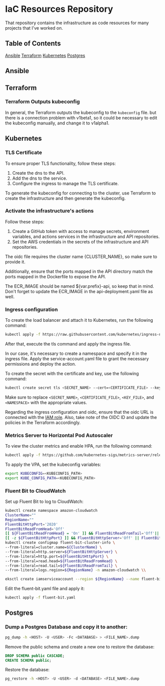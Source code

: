 # IaC Resources Repository

That repository contains the infrastructure as code resources for many projects that I've worked on.

## Table of Contents

[Ansible](#ansible)
[Terraform](#terraform)
[Kubernetes](#kubernetes)
[Postgres](#postgres)

## Ansible

## Terraform

### Terraform Outputs kubeconfig

In general, the Terraform outputs the kubeconfig to the `kubeconfig` file. but there is a connection problem with v1beta1, so it could be necessary to edit the kubeconfig manually, and change it to v1alpha1.

## Kubernetes

### TLS Certificate

To ensure proper TLS functionality, follow these steps:

1. Create the dns to the API.
2. Add the dns to the service.
3. Configure the ingress to manage the TLS certificate.

To generate the kubeconfig for connecting to the cluster, use Terraform to create the infrastructure and then generate the kubeconfig.

### Activate the infrastructure's actions

Follow these steps:

1. Create a GitHub token with access to manage secrets, environment variables, and actions services in the infrastructure and API repositories.
2. Set the AWS credentials in the secrets of the infrastructure and API repositories.

The oidc file requires the cluster name {CLUSTER_NAME}, so make sure to provide it.

Additionally, ensure that the ports mapped in the API directory match the ports mapped in the Dockerfile to expose the API.

The ECR_IMAGE should be named ${var.prefix}-api, so keep that in mind. Don't forget to update the ECR_IMAGE in the api-deployment.yaml file as well.

### Ingress configuration

To create the load balancer and attach it to Kubernetes, run the following command:

```bash
kubectl apply -f https://raw.githubusercontent.com/kubernetes/ingress-nginx/controller-v1.10.0/deploy/static/provider/aws/deploy.yaml
```

After that, execute the tls command and apply the ingress file.

In our case, it's necessary to create a namespace and specify it in the ingress file. Apply the service-account.yaml file to grant the necessary permissions and deploy the action.

To create the secret with the certificate and key, use the following command:

```bash
kubectl create secret tls <SECRET_NAME> --cert=<CERTIFICATE_FILE> --key=<KEY_FILE> -n <NAMESPACE>
```

Make sure to replace `<SECRET_NAME>`, `<CERTIFICATE_FILE>`, `<KEY_FILE>`, and `<NAMESPACE>` with the appropriate values.

Regarding the ingress configuration and oidc, ensure that the oidc URL is connected with the [IAM role](https://docs.aws.amazon.com/eks/latest/userguide/enable-iam-roles-for-service-accounts.html). Also, take note of the OIDC ID and update the policies in the Terraform accordingly.

### Metrics Server to Horizontal Pod Autoscaler

To view the cluster metrics and enable HPA, run the following command:

```bash
kubectl apply -f https://github.com/kubernetes-sigs/metrics-server/releases/latest/download/components.yaml
```

To apply the VPA, set the kubeconfig variables:

```bash
export KUBECONFIG=<KUBECONFIG_PATH>
export KUBE_CONFIG_PATH=<KUBECONFIG_PATH>
```

### Fluent Bit to CloudWatch

Set up Fluent Bit to log to CloudWatch:

```bash
kubectl create namespace amazon-cloudwatch
ClusterName=""
RegionName=""
FluentBitHttpPort='2020'
FluentBitReadFromHead='Off'
[[ ${FluentBitReadFromHead} = 'On' ]] && FluentBitReadFromTail='Off'|| FluentBitReadFromTail='On'
[[ -z ${FluentBitHttpPort} ]] && FluentBitHttpServer='Off' || FluentBitHttpServer='On'
kubectl create configmap fluent-bit-cluster-info \
--from-literal=cluster.name=${ClusterName} \
--from-literal=http.server=${FluentBitHttpServer} \
--from-literal=http.port=${FluentBitHttpPort} \
--from-literal=read.head=${FluentBitReadFromHead} \
--from-literal=read.tail=${FluentBitReadFromTail} \
--from-literal=logs.region=${RegionName} -n amazon-cloudwatch \\

eksctl create iamserviceaccount --region ${RegionName} --name fluent-bit --namespace amazon-cloudwatch --cluster ${ClusterName} --attach-policy-arn arn:aws:iam::aws:policy/CloudWatchAgentServerPolicy --override-existing-serviceaccounts --approve
```

Edit the fluent-bit.yaml file and apply it:

```bash
kubectl apply -f fluent-bit.yaml
```

## Postgres

### Dump a Postgres Database and copy it to another:

```bash
pg_dump -h <HOST> -U <USER> -Fc <DATABASE> > <FILE_NAME>.dump
```

Remove the public schema and create a new one to restore the database:

```sql
DROP SCHEMA public CASCADE;
CREATE SCHEMA public;
```

Restore the database:

```bash
pg_restore -h <HOST> -U <USER> -d <DATABASE> <FILE_NAME>.dump
```
